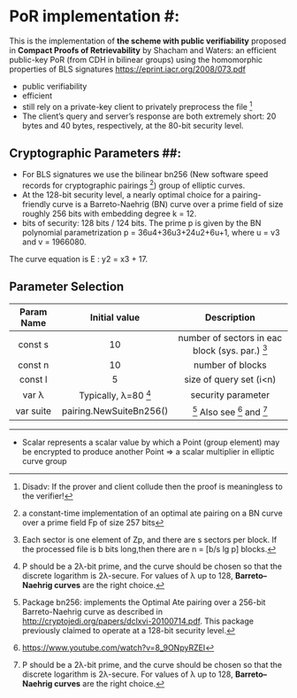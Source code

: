 # PoR implementation #:
This is the implementation of **the scheme with public verifiability** proposed in **Compact Proofs of Retrievability** by Shacham and Waters: an efficient public-key PoR (from CDH in bilinear groups) using the homomorphic properties of BLS signatures <https://eprint.iacr.org/2008/073.pdf>
- public verifiability
- efficient 
- still rely on a private-key client to privately preprocess the file [^6]
- The client’s query and server’s response are both extremely short: 20 bytes and 40 bytes, respectively, at the 80-bit security level.

## Cryptographic Parameters ##:

- For BLS signatures we use the bilinear bn256 (New  software  speed records  for  cryptographic  pairings [^5]) group of elliptic curves. 
- At the 128-bit security level, a nearly optimal choice for a pairing-friendly curve is a Barreto-Naehrig (BN) curve over a prime field of size roughly 256 bits with embedding degree k = 12. 
- bits of security: 128 bits / 124 bits. 
The prime p is given by the BN polynomial parametrization p = 36u4+36u3+24u2+6u+1, where u = v3 and v = 1966080. 
<!--- 
based on the following calculations:

log(36(x^4)+36(x^3)+24(x^2)+6(x^1)+1), x=(1966080)^3 in https://www.wolframalpha.com/input?i=log%2836%28x%5E4%29%2B36%28x%5E3%29%2B24%28x%5E2%29%2B6%28x%5E1%29%2B1%29%2C+x%3D%281966080%29%5E3
and (2^257)- 120092732040802788441093648045657013314235355142139720793828567809913782272001 in https://www.wolframalpha.com/input?i=%282%5E257%29-+120092732040802788441093648045657013314235355142139720793828567809913782272001 
log of p is 256<x<257

we know sector-number is the number of elements (from Z_p) in each block
if a file size is b bits, then the number of blocks for that file will be
n = [b/s log p]

so if s=2 we will have n/2 number of blocks.

From Compact PoR paper:
"A Tradeoff Between Storage and Communication:
As we have described our schemesabove, each file block is accompanied by an authenticator of equal length. This gives a 2×overhead  beyond  that  imposed  by  the  erasure  code,  and  the  server’s  response in the proof-of-retrievability protocol is 2×the length of an authenticator. 
In the full schemes of Sect.3, we introduce a parameter s that gives a tradeoff between storage overhead and response length. 
Each block consists of s elements of Zp that we call sectors. 
There is one authenticator per block, reducing the overhead to(1+1/s)×.
The server’s response is one aggregated block and authenticator, and is(1+s)×as long as an authenticator. 
Thus, a larger value of s gives less storage overhead at the cost of higher communication. The choice s=1 corresponds to our schemes as we described them above and to the scheme given by Ateniese et al. [3]"



--->
The curve equation is E : y2 = x3 + 17.

## Parameter Selection ##

| Param Name    | Initial value           | Description                                    |
| :-----------: | :---------------------: | :--------------------------------------------: |
| const s       | 10                      | number of sectors in eac block (sys. par.) [^3]|
| const n       | 10                      |   number of blocks                             |
| const l       | 5                       |    size of query set (i<n)                     |
|var λ          | Typically, λ=80 [^4]    | security parameter                             |
|var suite      | pairing.NewSuiteBn256() | [^1] Also see [^2] and [^4]                         |


----------------------------------
- Scalar represents a scalar value by which a Point (group element) may be encrypted to produce another Point => a scalar multiplier in elliptic curve group



<!--FootNote-->
[^1]: Package bn256: implements the Optimal Ate pairing over a 256-bit Barreto-Naehrig curve as described in <http://cryptojedi.org/papers/dclxvi-20100714.pdf>. This package previously claimed to operate at a 128-bit security level.
[^2]: <https://www.youtube.com/watch?v=8_9ONpyRZEI>
[^3]: Each sector is one element of Zp, and there are s sectors per block. If the processed file is b bits long,then there are n = [b/s lg p] blocks.
[^4]: P should be a 2λ-bit prime, and the curve should be chosen so that the discrete logarithm is 2λ-secure. For values of λ up to 128, **Barreto–Naehrig curves** are the right choice.
[^5]: a constant-time implementation of an optimal ate pairing on a BN curve over a prime field Fp of size 257 bits
[^6]: Disadv: If the prover and client collude then the proof is meaningless to the verifier!
<!--FootNote-->
